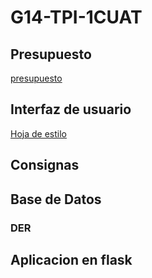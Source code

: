 # G14-TPI-1CUAT
## Presupuesto
[presupuesto](archivos/presupuesto.md)

## Interfaz de usuario
[Hoja de estilo](../hojaDeEstilo.md)

## Consignas

## Base de Datos
### DER

## Aplicacion en flask

